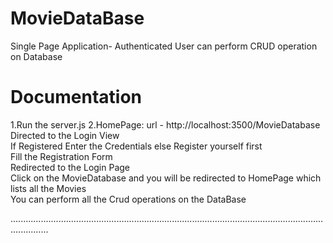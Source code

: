 # MovieDataBase
Single Page Application- Authenticated User can perform CRUD operation on Database

# Documentation
1.Run the server.js 
2.HomePage: url - http://localhost:3500/MovieDatabase</br>
Directed to the Login View</br>
If Registered Enter the Credentials else Register yourself first</br>
Fill the Registration Form </br>
Redirected to the Login Page </br>
Click on the MovieDatabase and you will be redirected to HomePage which lists all the Movies</br>
You can perform all the Crud operations on the DataBase</br>

...........................................................................................................................................


